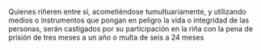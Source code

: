 Quienes riñeren entre sí, acometiéndose tumultuariamente, y utilizando medios o instrumentos que pongan en peligro la vida o integridad de las personas, serán castigados por su participación en la riña con la pena de prisión de tres meses a un año o multa de seis a 24 meses